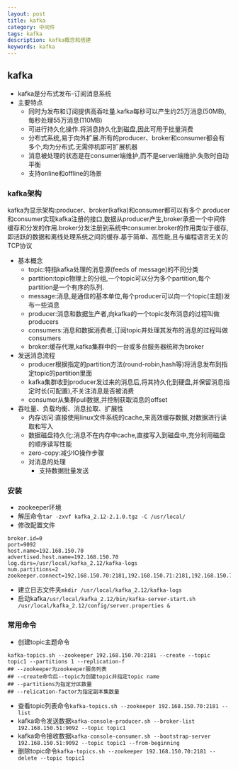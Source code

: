 ```yaml
---
layout: post
title: kafka
category: 中间件
tags: kafka
description: kafka概念和搭建
keywords: kafka
---
```

## kafka
* kafka是分布式发布-订阅消息系统
* 主要特点
    * 同时为发布和订阅提供高吞吐量.kafka每秒可以产生约25万消息(50MB),每秒处理55万消息(110MB)
    * 可进行持久化操作.将消息持久化到磁盘,因此可用于批量消费
    * 分布式系统,易于向外扩展.所有的producer、broker和consumer都会有多个,均为分布式.无需停机即可扩展机器
    * 消息被处理的状态是在consumer端维护,而不是server端维护.失败时自动平衡
    * 支持online和offline的场景

### kafka架构
kafka为显示架构:producer、broker(kafka)和consumer都可以有多个.producer和consumer实现kafka注册的接口,数据从producer产生,broker承担一个中间件缓存和分发的作用.broker分发注册到系统中consumer.broker的作用类似于缓存,即活跃的数据和离线处理系统之间的缓存.基于简单、高性能,且与编程语言无关的TCP协议
* 基本概念
    * topic:特指kafka处理的消息源(feeds of message)的不同分类
    * partition:topic物理上的分组,一个topic可以分为多个partition,每个partition是一个有序的队列.
    * message:消息,是通信的基本单位,每个producer可以向一个topic(主题)发布一些消息
    * producer:消息和数据生产者,向kafka的一个topic发布消息的过程叫做producers
    * consumers:消息和数据消费者,订阅topic并处理其发布的消息的过程叫做consumers
    * broker:缓存代理,kafka集群中的一台或多台服务器统称为broker
* 发送消息流程
    * producer根据指定的partition方法(round-robin,hash等)将消息发布到指定topic的partition里面
    * kafka集群收到producer发过来的消息后,将其持久化到硬盘,并保留消息指定时长(可配置),不关注消息是否被消费
    * consumer从集群pull数据,并控制获取消息的offset
* 吞吐量、负载均衡、消息拉取、扩展性
    * 内存访问:直接使用linux文件系统的cache,来高效缓存数据,对数据进行读取和写入
    * 数据磁盘持久化:消息不在内存中cache,直接写入到磁盘中,充分利用磁盘的顺序读写性能
    * zero-copy:减少IO操作步骤
    * 对消息的处理
        * 支持数据批量发送

### 安装
* zookeeper环境
* 解压命令`tar -zxvf kafka_2.12-2.1.0.tgz -C /usr/local/`
* 修改配置文件
```
broker.id=0
port=9092
host.name=192.168.150.70
advertised.host.name=192.168.150.70
log.dirs=/usr/local/kafka_2.12/kafka-logs
num.partitions=2
zookeeper.connect=192.168.150.70:2181,192.168.150.71:2181,192.168.150.72:2181
```
* 建立日志文件夹`mkdir /usr/local/kafka_2.12/kafka-logs`
* 启动kafka`/usr/local/kafka_2.12/bin/kafka-server-start.sh /usr/local/kafka_2.12/config/server.properties &`

### 常用命令
* 创建topic主题命令
```
kafka-topics.sh --zookeeper 192.168.150.70:2181 --create --topic topic1 --partitions 1 --replication-f
## --zookeeper为zookeeper服务列表
## --create命令后--topic为创建topic并指定topic name
## --partitions为指定分区数量
## --relication-factor为指定副本集数量
```
* 查看topic列表命令`kafka-topics.sh --zookeeper 192.168.150.70:2181 --list`
* kafka命令发送数据`kafka-console-producer.sh --broker-list 192.168.150.51:9092 --topic topic1`
* kafka命令接收数据`kafka-console-consumer.sh --bootstrap-server 192.168.150.51:9092 --topic topic1 --from-beginning`
* 删除topic命令`kafka-topics.sh --zookeeper 192.168.150.70:2181 --delete --topic topic1`

